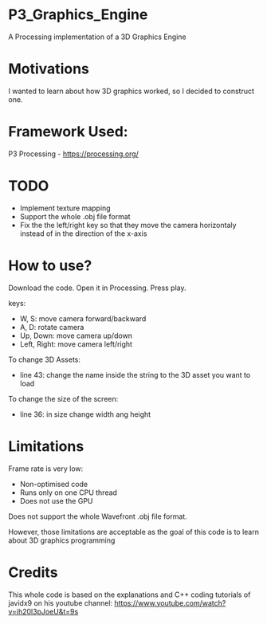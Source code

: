 # P3_Graphics_Engine

A Processing implementation of a 3D Graphics Engine

# Motivations

I wanted to learn about how 3D graphics worked, so I decided to construct one.

# Framework Used:

P3 Processing - https://processing.org/

# TODO
- Implement texture mapping
- Support the whole .obj file format
- Fix the the left/right key so that they move the camera horizontaly instead of in the direction of the x-axis

# How to use?

Download the code. Open it in Processing. Press play.

keys:
- W, S: move camera forward/backward
- A, D: rotate camera
- Up, Down: move camera up/down
- Left, Right: move camera left/right

To change 3D Assets:
- line 43: change the name inside the string to the 3D asset you want to load

To change the size of the screen:
- line 36: in size change width ang height

# Limitations

Frame rate is very low:
  - Non-optimised code
  - Runs only on one CPU thread
  - Does not use the GPU
  
Does not support the whole Wavefront .obj file format.

However, those limitations are acceptable as the goal of this code is to learn about 3D graphics programming

# Credits

This whole code is based on the explanations and C++ coding tutorials of javidx9 on his youtube channel: 
https://www.youtube.com/watch?v=ih20l3pJoeU&t=9s
